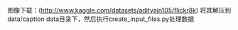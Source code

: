 图像下载：(http://www.kaggle.com/datasets/adityajn105/flickr8k) 将其解压到data/caption data目录下，然后执行create_input_files.py处理数据